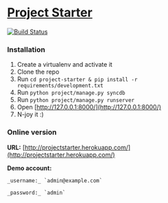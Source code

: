 [Project Starter](http://projectstarter.herokuapp.com/)
===============

[![Build Status](https://secure.travis-ci.org/ivanvpenchev/project-starter.png?branch=develop)](http://travis-ci.org/ivanvpenchev/project-starter)

### Installation
1. Create a virtualenv and activate it
2. Clone the repo
3. Run `cd project-starter & pip install -r requirements/development.txt`
4. Run `python project/manage.py syncdb`
5. Run `python project/manage.py runserver`
6. Open [http://127.0.0.1:8000/](http://127.0.0.1:8000/)
7. N-joy it :)

### Online version
__URL:__ [http://projectstarter.herokuapp.com/](http://projectstarter.herokuapp.com/)

__Demo account:__

    _username:_ `admin@example.com`

    _password:_ `admin`